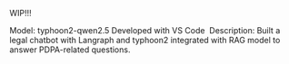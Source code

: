 WIP!!!

Model: typhoon2-qwen2.5
Developed with VS Code 
Description: Built a legal chatbot with Langraph and typhoon2 integrated with RAG model to answer PDPA-related questions.
